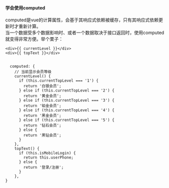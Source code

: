 #### 学会使用computed
computed是vue的计算属性，会基于其响应式依赖被缓存，只有其响应式依赖更新时才重新计算。   
当一个数据受多个数据影响时、或者一个数据取决于接口返回时，使用computed就变得非常方便。举个栗子：  
```
<div>{{ currentLevel }}</div>
<div>{{ topText }}</div>
```

```

  computed: {
    // 当前显示会员等级
    currentLevel() {
      if (this.currentTopLevel === '1') {
        return '白银会员';
      } else if (this.currentTopLevel === '2') {
        return '黄金会员';
      } else if (this.currentTopLevel === '3') {
        return '铂金会员';
      } else if (this.currentTopLevel === '4') {
        return '黑金会员';
      } else if (this.currentTopLevel === '5') {
        return '钻石会员';
      } else {
        return '黑钻会员';
      }
    },
    topText() {
      if (this.isMobileLogin) {
        return this.userPhone;
      } else {
        return '登录/注册';
      }
    },
}
```